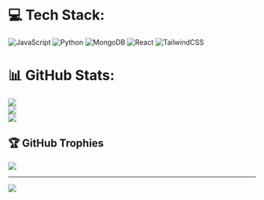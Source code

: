 
# 💻 Tech Stack:
![JavaScript](https://img.shields.io/badge/javascript-%23323330.svg?style=for-the-badge&logo=javascript&logoColor=%23F7DF1E) ![Python](https://img.shields.io/badge/python-3670A0?style=for-the-badge&logo=python&logoColor=ffdd54)  ![MongoDB](https://img.shields.io/badge/MongoDB-%234ea94b.svg?style=for-the-badge&logo=mongodb&logoColor=white) ![React](https://img.shields.io/badge/react-%2320232a.svg?style=for-the-badge&logo=react&logoColor=%2361DAFB) ![TailwindCSS](https://img.shields.io/badge/tailwindcss-%2338B2AC.svg?style=for-the-badge&logo=tailwind-css&logoColor=white)
# 📊 GitHub Stats:
![](https://github-readme-stats.vercel.app/api?username=SahilShidruk&theme=neon&hide_border=false&include_all_commits=false&count_private=false)<br/>
![](https://github-readme-streak-stats.herokuapp.com/?user=SahilShidruk&theme=neon&hide_border=false)<br/>
![](https://github-readme-stats.vercel.app/api/top-langs/?username=SahilShidruk&theme=neon&hide_border=false&include_all_commits=false&count_private=false&layout=compact)

## 🏆 GitHub Trophies
![](https://github-profile-trophy.vercel.app/?username=SahilShidruk&theme=radical&no-frame=false&no-bg=true&margin-w=4)

---
[![](https://visitcount.itsvg.in/api?id=SahilShidruk&icon=0&color=0)](https://visitcount.itsvg.in)
